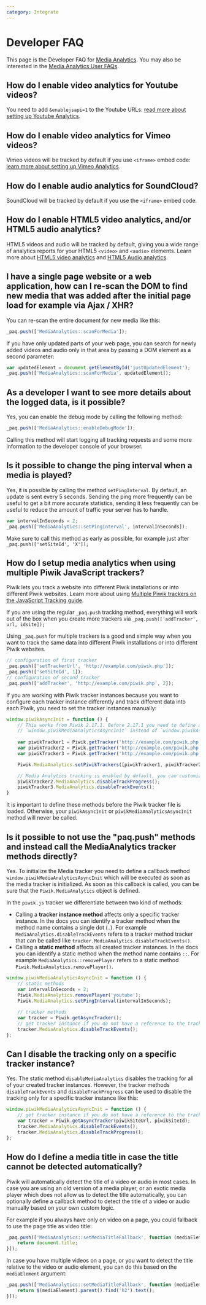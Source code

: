 ```yaml
---
category: Integrate
---
```

# Developer FAQ

This page is the Developer FAQ for [Media Analytics](https://www.media-analytics.net/). You may also be interested in the [Media Analytics User FAQs](https://piwik.org/faq/media-analytics/).

## How do I enable video analytics for Youtube videos? 

You need to add `&enablejsapi=1` to the Youtube URLs: [read more about setting up Youtube Analytics](/guides/media-analytics/setup#tracking-youtube-videos).

## How do I enable video analytics for Vimeo videos? 

Vimeo videos will be tracked by default if you use `<iframe>` embed code: [learn more about setting up Vimeo Analytics](/guides/media-analytics/setup#tracking-vimeo-videos).

## How do I enable audio analytics for SoundCloud? 

SoundCloud will be tracked by default if you use the `<iframe>` embed code.

## How do I enable HTML5 video analytics, and/or HTML5 audio analytics? 

HTML5 videos and audio will be tracked by default, giving you a wide range of analytics reports for your HTML5 `<video>` and `<audio>` elements.
Learn more about [HTML5 video analytics](/guides/media-analytics/setup#tracking-html5-videos) and [HTML5 Audio analytics](/guides/media-analytics/setup#tracking-html5-audios).  

## I have a single page website or a web application, how can I re-scan the DOM to find new media that was added after the initial page load for example via Ajax / XHR? 

You can re-scan the entire document for new media like this:

```js
_paq.push(['MediaAnalytics::scanForMedia']);
```
 
If you have only updated parts of your web page, you can search for newly added videos and audio only in that area by passing a 
DOM element as a second parameter:

```js
var updatedElement = document.getElementById('justUpdatedElement');
_paq.push(['MediaAnalytics::scanForMedia', updatedElement]);
```
 
## As a developer I want to see more details about the logged data, is it possible? 

Yes, you can enable the debug mode by calling the following method:

```js
_paq.push(['MediaAnalytics::enableDebugMode']);
```
 
Calling this method will start logging all tracking requests and some more information to the developer 
console of your browser. 

## Is it possible to change the ping interval when a media is played?  

Yes, it is possible by calling the method `setPingInterval`. By default, an update is sent every 5 seconds. 
Sending the ping more frequently can be useful to get a bit more accurate statistics, sending it less frequently can
be useful to reduce the amount of traffic your server has to handle.

```js
var intervalInSeconds = 2;
_paq.push(['MediaAnalytics::setPingInterval', intervalInSeconds]);
```

Make sure to call this method as early as possible, for example just after `_paq.push(['setSiteId', 'X']);`

## How do I setup media analytics when using multiple Piwik JavaScript trackers?

Piwik lets you track a website into different Piwik installations or into different Piwik websites. Learn more about 
using [Multiple Piwik trackers on the JavaScript Tracking guide](/guides/tracking-javascript-guide#multiple-piwik-trackers).

If you are using the regular `_paq.push` tracking method, everything will work out of the box when you create more trackers 
via `_paq.push(['addTracker', url, idsite]);`

Using `_paq.push` for multiple trackers is a good and simple way when you want to track the same data into different Piwik installations or into different Piwik websites.

```js
// configuration of first tracker
_paq.push(['setTrackerUrl', 'http://example.com/piwik.php']);
_paq.push(['setSiteId', 1]);
// configuration of second tracker
_paq.push(['addTracker', 'http://example.com/piwik.php', 2]);
```

If you are working with Piwik tracker instances because you want to configure each tracker instance differently and track
different data into each Piwik, you need to set the tracker instances manually:

```js
window.piwikAsyncInit = function () {
    // This works from Piwik 2.17.1. Before 2.17.1 you need to define a method
    // `window.piwikMediaAnalyticsAsyncInit` instead of `window.piwikAsyncInit`.
    
    var piwikTracker1 = Piwik.getTracker('http://example.com/piwik.php', 1);
    var piwikTracker2 = Piwik.getTracker('http://example.com/piwik.php', 2);
    var piwikTracker3 = Piwik.getTracker('http://example.com/piwik.php', 3);

    Piwik.MediaAnalytics.setPiwikTrackers([piwikTracker1, piwikTracker2, piwikTracker3]);

    // Media Analytics tracking is enabled by default, you can customize the tracking like this:
    piwikTracker2.MediaAnalytics.disableTrackProgress();
    piwikTracker3.MediaAnalytics.disableTrackEvents();
}
```

It is important to define these methods before the Piwik tracker file is loaded. Otherwise, your `piwikAsyncInit` 
or `piwikMediaAnalyticsAsyncInit` method will never be called.

## Is it possible to not use the "paq.push" methods and instead call the MediaAnalytics tracker methods directly?

Yes. To initialize the Media tracker you need to define a callback method `window.piwikMediaAnalyticsAsyncInit`
which will be executed as soon as the media tracker is initialized. As soon as this callback is called, you can be sure
that the `Piwik.MediaAnalytics` object is defined.

In the `piwik.js` tracker we differentiate between two kind of methods:

* Calling a **tracker instance method** affects only a specific tracker instance. In the docs you can 
  identify a tracker method when the method name contains a single dot (`.`). For example `MediaAnalytics.disableTrackEvents` 
  refers to a tracker method tracker that can be called like `tracker.MediaAnalytics.disableTrackEvents()`.
* Calling a **static method** affects all created tracker instances. In the docs you can identify a static method when 
  the method name contains `::`. For example `MediaAnalytics::removePlayer` refers to a static method 
  `Piwik.MediaAnalytics.removePlayer()`.

```js
window.piwikMediaAnalyticsAsyncInit = function () {
    // static methods
    var intervalInSeconds = 2;
    Piwik.MediaAnalytics.removePlayer('youtube'); 
    Piwik.MediaAnalytics.setPingInterval(intervalInSeconds);
     
    // tracker methods
    var tracker = Piwik.getAsyncTracker(); 
    // get tracker instance if you do not have a reference to the tracker instance yet
    tracker.MediaAnalytics.disableTrackEvents();
};
```

## Can I disable the tracking only on a specific tracker instance?

Yes. The static method `disableMediaAnalytics` disables the tracking for all of your created tracker instances.
However, the tracker methods `disableTrackEvents` and `disableTrackProgress` can be used to disable the tracking only 
for a specific tracker instance like this:

```js
window.piwikMediaAnalyticsAsyncInit = function () {
    // get tracker instance if you do not have a reference to the tracker instance yet
    var tracker = Piwik.getAsyncTracker(piwikSiteUrl, piwikSiteId); 
    tracker.MediaAnalytics.disableTrackEvents();
    tracker.MediaAnalytics.disableTrackProgress();
};
```

## How do I define a media title in case the title cannot be detected automatically?

Piwik will automatically detect the title of a video or audio in most cases. In case you are using an old version
of a media player, or an exotic media player which does not allow us to detect the title automatically, you can optionally 
define a callback method to detect the title of a video or audio manually based on your own custom logic. 

For example if you always have only on video on a page, you could fallback to use the page title as video title: 

```js
_paq.push(['MediaAnalytics::setMediaTitleFallback', function (mediaElement) {
    return document.title;
}]);
```

In case you have multiple videos on a page, or you want to detect the title relative to the video or audio element, 
you can do this based on the `mediaElement` argument:

```js
_paq.push(['MediaAnalytics::setMediaTitleFallback', function (mediaElement) {
    return $(mediaElement).parent().find('h2').text();
}]);
```
